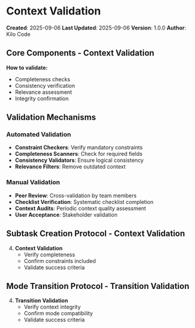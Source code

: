 # Context Validation

**Created**: 2025-09-06
**Last Updated**: 2025-09-06
**Version**: 1.0.0
**Author**: Kilo Code

## Core Components - Context Validation

**How to validate:**
- Completeness checks
- Consistency verification
- Relevance assessment
- Integrity confirmation

## Validation Mechanisms

### Automated Validation
- **Constraint Checkers**: Verify mandatory constraints
- **Completeness Scanners**: Check for required fields
- **Consistency Validators**: Ensure logical consistency
- **Relevance Filters**: Remove outdated context

### Manual Validation
- **Peer Review**: Cross-validation by team members
- **Checklist Verification**: Systematic checklist completion
- **Context Audits**: Periodic context quality assessment
- **User Acceptance**: Stakeholder validation

## Subtask Creation Protocol - Context Validation

4. **Context Validation**
   - Verify completeness
   - Confirm constraints included
   - Validate success criteria

## Mode Transition Protocol - Transition Validation

4. **Transition Validation**
   - Verify context integrity
   - Confirm mode compatibility
   - Validate success criteria